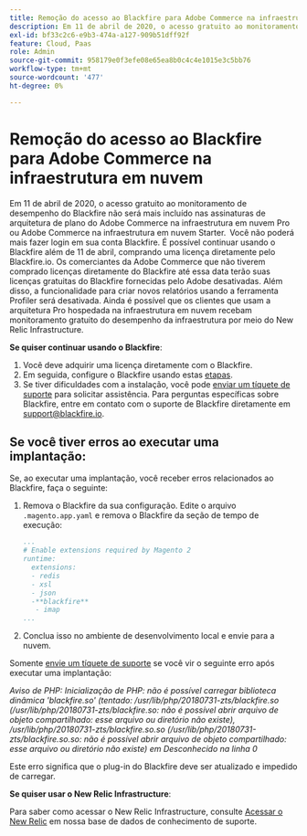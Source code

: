 ```yaml
---
title: Remoção do acesso ao Blackfire para Adobe Commerce na infraestrutura em nuvem
description: Em 11 de abril de 2020, o acesso gratuito ao monitoramento de desempenho do Blackfire não será mais incluído nas assinaturas de arquitetura de plano do Adobe Commerce na infraestrutura em nuvem Pro ou Adobe Commerce na infraestrutura em nuvem Starter.  Você não poderá mais fazer login em sua conta Blackfire. É possível continuar usando o Blackfire além de 11 de abril, comprando uma licença diretamente pelo Blackfire.io. Os comerciantes da Adobe Commerce que não tiverem comprado licenças diretamente do Blackfire até essa data terão suas licenças gratuitas do Blackfire fornecidas pelo Adobe desativadas. Além disso, a funcionalidade para criar novos relatórios usando a ferramenta Profiler será desativada. Ainda é possível que os clientes que usam a arquitetura Pro hospedada na infraestrutura em nuvem recebam monitoramento gratuito do desempenho da infraestrutura por meio do New Relic Infrastructure.
exl-id: bf33c2c6-e9b3-474a-a127-909b51dff92f
feature: Cloud, Paas
role: Admin
source-git-commit: 958179e0f3efe08e65ea8b0c4c4e1015e3c5bb76
workflow-type: tm+mt
source-wordcount: '477'
ht-degree: 0%

---
```


# Remoção do acesso ao Blackfire para Adobe Commerce na infraestrutura em nuvem

Em 11 de abril de 2020, o acesso gratuito ao monitoramento de desempenho do Blackfire não será mais incluído nas assinaturas de arquitetura de plano do Adobe Commerce na infraestrutura em nuvem Pro ou Adobe Commerce na infraestrutura em nuvem Starter.  Você não poderá mais fazer login em sua conta Blackfire. É possível continuar usando o Blackfire além de 11 de abril, comprando uma licença diretamente pelo Blackfire.io. Os comerciantes da Adobe Commerce que não tiverem comprado licenças diretamente do Blackfire até essa data terão suas licenças gratuitas do Blackfire fornecidas pelo Adobe desativadas. Além disso, a funcionalidade para criar novos relatórios usando a ferramenta Profiler será desativada. Ainda é possível que os clientes que usam a arquitetura Pro hospedada na infraestrutura em nuvem recebam monitoramento gratuito do desempenho da infraestrutura por meio do New Relic Infrastructure.

**Se quiser continuar usando o Blackfire**:

1. Você deve adquirir uma licença diretamente com o Blackfire.
1. Em seguida, configure o Blackfire usando estas [etapas](https://blackfire.io/docs/integrations/paas/magentocloud).
1. Se tiver dificuldades com a instalação, você pode [enviar um tíquete de suporte](/help/help-center-guide/help-center/magento-help-center-user-guide.md#submit-ticket) para solicitar assistência. Para perguntas específicas sobre Blackfire, entre em contato com o suporte de Blackfire diretamente em [support@blackfire.io](mailto:support@blackfire.io).

## Se você tiver erros ao executar uma implantação:

Se, ao executar uma implantação, você receber erros relacionados ao Blackfire, faça o seguinte:

1. Remova o Blackfire da sua configuração. Edite o arquivo `.magento.app.yaml` e remova o Blackfire da seção de tempo de execução:

   ```YAML
   ...
   # Enable extensions required by Magento 2
   runtime:
     extensions:
     - redis
     - xsl
     - json
     -**blackfire**
      - imap
   ...
   ```

1. Conclua isso no ambiente de desenvolvimento local e envie para a nuvem.

Somente [envie um tíquete de suporte](/help/help-center-guide/help-center/magento-help-center-user-guide.md#submit-ticket) se você vir o seguinte erro após executar uma implantação:

*Aviso de PHP: Inicialização de PHP: não é possível carregar biblioteca dinâmica &#39;blackfire.so&#39; (tentado: /usr/lib/php/20180731-zts/blackfire.so (/usr/lib/php/20180731-zts/blackfire.so: não é possível abrir arquivo de objeto compartilhado: esse arquivo ou diretório não existe), /usr/lib/php/20180731-zts/blackfire.so.so (/usr/lib/php/20180731-zts/blackfire.so.so: não é possível abrir arquivo de objeto compartilhado: esse arquivo ou diretório não existe) em Desconhecido na linha 0*

Este erro significa que o plug-in do Blackfire deve ser atualizado e impedido de carregar.

**Se quiser usar o New Relic Infrastructure**:

Para saber como acessar o New Relic Infrastructure, consulte [Acessar o New Relic](https://experienceleague.adobe.com/docs/commerce-knowledge-base/kb/faq/access-new-relic-services.html) em nossa base de dados de conhecimento de suporte.
